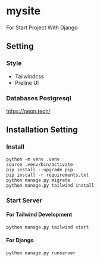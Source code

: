 # mysite

For Start Project With Django 
## Setting
### Style
- Tailwindcss
- Preline UI

### Databases Postgresql
https://neon.tech/

## Installation Setting
### Install 
```
python -m venv .venv
source .venv/bin/activate
pip install --upgrade pip
pip install -r requirements.txt
python manage.py migrate
python manage.py tailwind install
```

### Start Server
#### For Tailwind Development
```
python manage.py tailwind start
```
#### For Django
```
python manage.py runserver
```
